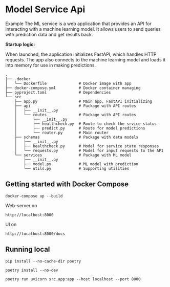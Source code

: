 # Model Service Api

Example The ML service is a web application that provides an API for interacting with a machine learning model. It allows users to send queries with prediction data and get results back.

**Startup logic:**

When launched, the application initializes FastAPI, which handles HTTP requests. The app also connects to the machine learning model and loads it into memory for use in making predictions.

```
.
├── .docker
│   └── Dockerfile              # Docker image with app
├── docker-compose.yml          # Docker container managing
├── pyproject.toml              # Dependencies
└── src
    ├── app.py                  # Main app, FastAPI initializing
    ├── api                     # Package with API routes
    │   ├── __init__.py
    │   └── routes              # Package with API routes
    │       ├── __init__.py
    │       ├── healthcheck.py  # Route to check the srvice status
    │       ├── predict.py      # Route for model predictions
    │       └── router.py       # Main router
    ├── schemas                 # Package with data models
    │   ├── __init__.py
    │   ├── healthcheck.py      # Model for service state responses
    │   └── requests.py         # Model for input requests to the API
    └── services                # Package with ML model
        ├── __init__.py
        ├── model.py            # ML model with prediction
        └── utils.py            # Supporting utilities
```

## Getting started with Docker Compose

`docker-compose up --build`

Web-server on

`http://localhost:8000`

UI on

`http://localhost:8000/docs`


## Running local

`pip install --no-cache-dir poetry`

`poetry install --no-dev`

`poetry run uvicorn src.app:app --host localhost --port 8000`